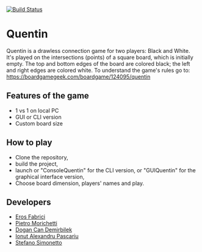 [![Build Status](https://travis-ci.com/eferos93/quentin-sdm-exam.svg?branch=master)](https://travis-ci.com/eferos93/quentin-sdm-exam)
# Quentin
Quentin is a drawless connection game for two players:
Black and White. It's played on the intersections (points) of
a square board, which is initially empty. The top and bottom
edges of the board are colored black; the left and right
edges are colored white. 
To understand the game's rules go to: https://boardgamegeek.com/boardgame/124095/quentin

## Features of the game
- 1 vs 1 on local PC
- GUI or CLI version
- Custom board size

## How to play
- Clone the repository,
- build the project,
- launch or "ConsoleQuentin" for the CLI version, or "GUIQuentin" for the graphical interface version,
- Choose board dimension, players' names and play.

## Developers
- [Eros Fabrici](https://github.com/eferos93)
- [Pietro Morichetti](https://github.com/wilsonjefferson)
- [Dogan Can Demirbilek](https://github.com/demirbilek95)
- [Ionut Alexandru Pascariu](https://github.com/PascAlex)
- [Stefano Simonetto](https://github.com/stefanosimonetto)
